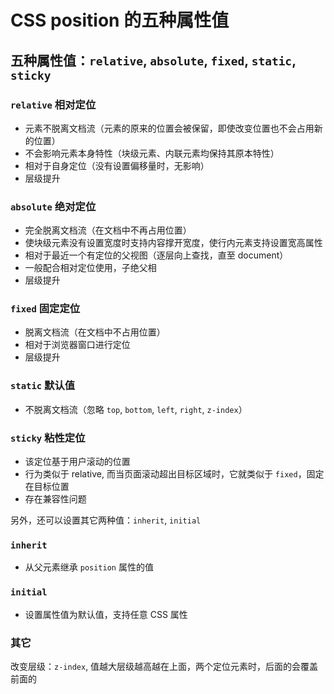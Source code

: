 # CSS position 的五种属性值

## 五种属性值：`relative`, `absolute`, `fixed`, `static`, `sticky`

### `relative` 相对定位
- 元素不脱离文档流（元素的原来的位置会被保留，即使改变位置也不会占用新的位置）
- 不会影响元素本身特性（块级元素、内联元素均保持其原本特性）
- 相对于自身定位（没有设置偏移量时，无影响）
- 层级提升
### `absolute` 绝对定位
- 完全脱离文档流（在文档中不再占用位置）
- 使块级元素没有设置宽度时支持内容撑开宽度，使行内元素支持设置宽高属性
- 相对于最近一个有定位的父视图（逐层向上查找，直至 document）
- 一般配合相对定位使用，子绝父相
- 层级提升
### `fixed` 固定定位
- 脱离文档流（在文档中不占用位置）
- 相对于浏览器窗口进行定位
- 层级提升
### `static` 默认值
- 不脱离文档流（忽略 `top`, `bottom`, `left`, `right`, `z-index`）
### `sticky` 粘性定位
- 该定位基于用户滚动的位置
- 行为类似于 relative, 而当页面滚动超出目标区域时，它就类似于 `fixed`，固定在目标位置
- 存在兼容性问题

另外，还可以设置其它两种值：`inherit`, `initial`
### `inherit`
- 从父元素继承 `position` 属性的值
### `initial`
- 设置属性值为默认值，支持任意 CSS 属性

### 其它
改变层级：`z-index`, 值越大层级越高越在上面，两个定位元素时，后面的会覆盖前面的
